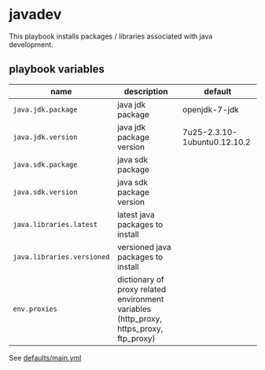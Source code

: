 # javadev

This playbook installs packages / libraries associated with java development.

## playbook variables

|name|description|default|
|----|-----------|-------|
|`java.jdk.package`|java jdk package|openjdk-7-jdk|
|`java.jdk.version`|java jdk package version|7u25-2.3.10-1ubuntu0.12.10.2|
|`java.sdk.package`|java sdk package||
|`java.sdk.version`|java sdk package version||
|`java.libraries.latest`|latest java packages to install||
|`java.libraries.versioned`|versioned java packages to install||
|`env.proxies`|dictionary of proxy related environment variables (http_proxy, https_proxy, ftp_proxy)||

See [defaults/main.yml](https://github.com/ryankanno/playbooks/blob/master/javadev/defaults/main.yml)

